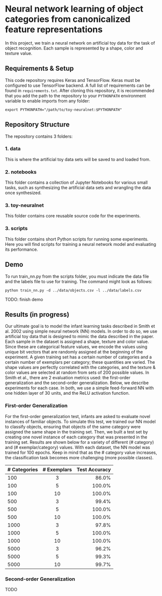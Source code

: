 # Neural network learning of object categories from canonicalized feature representations

In this project, we train a neural network on artificial toy data for the task
of object recognition. Each sample is represented by a shape,
color and texture value.

## Requirements & Setup
This code repository requires Keras and TensorFlow. Keras must be
configured to use TensorFlow backend. A full list of requirements can be found
in `requirements.txt`. After cloning this repository, it is recommended that
you add the path to the repository to your `PYTHONPATH` environment variable
to enable imports from any folder:

    export PYTHONPATH="/path/to/toy-neuralnet:$PYTHONPATH"


## Repository Structure
The repository contains 3 folders:

### 1. data
This is where the artificial toy data sets will be saved to and loaded from.

### 2. notebooks
This folder contains a collection of Jupyter Notebooks for various small tasks,
such as synthesizing the artificial data sets and wrangling the data once
synthesized.

### 3. toy-neuralnet
This folder contains core reusable source code for the experiments.

### 3. scripts
This folder contains short Python scripts for running some experiments. Here
you will find scripts for training a neural network model and evaluating its
performance.

## Demo

To run train_nn.py from the scripts folder, you must indicate the data file and
the labels file to use for training. The command might look as follows:

    python train_nn.py -d ../data/objects.csv -l ../data/labels.csv

TODO: finish demo


## Results (in progress)
Our ultimate goal is to model the infant learning tasks described in Smith
et al. 2002 using simple neural network (NN) models. In order to do so, we use
artificial toy data that is designed to mimic the data described in the paper.
Each sample in the dataset is assigned a shape, texture and color value. Since
these are categorical feature values, we encode the values using unique bit
vectors that are randomly assigned at the beginning of the experiment. A given
training set has a certain number of categories and a certain number of exemplars
per category; these quantities are varied. The shape values are perfectly
correlated with the categories, and the texture & color values are selected at
random from sets of 200 possible values. In Smith et al., there are 2 evaluation
metrics used: the first-order generalization and the second-order
generalization. Below, we describe experiments for each case. In both, we use a
simple feed-forward NN with one hidden layer of 30 units, and the
ReLU activation function.

### First-order Generalization
For the first-order generalization test, infants are asked to evaluate novel
instances of familiar objects. To simulate this test, we trained our NN model
to classify objects, ensuring that objects of the same category were assigned
the same shape in the training set. Then, we built a test set by creating one
novel instance of each category that was presented in the training set. Results
are shown below for a variety of different (# category) and (# exemplar/category)
values. With each dataset, the NN model was trained for 100 epochs. Keep in mind
that as the # category value increases, the classification task becomes more
challenging (more possible classes).

| # Categories  | # Exemplars   | Test Accuracy  |
| ------------- |:-------------:| --------------:|
| 100           | 3             | 86.0%          |
| 100           | 5             | 100.0%         |
| 100           | 10            | 100.0%         |
| 500           | 3             | 99.4%          |
| 500           | 5             | 100.0%         |
| 500           | 10            | 100.0%         |
| 1000          | 3             | 97.8%          |
| 1000          | 5             | 100.0%         |
| 1000          | 10            | 100.0%         |
| 5000          | 3             | 96.2%          |
| 5000          | 5             | 99.3%          |
| 5000          | 10            | 99.7%          |


### Second-order Generalization
TODO